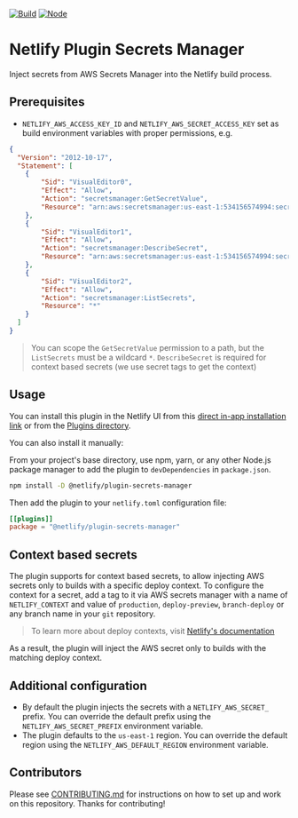 [![Build](https://github.com/netlify-labs/netlify-plugin-secrets-manager/workflows/Build/badge.svg)](https://github.com/netlify-labs/netlify-plugin-secrets-manager/actions)
[![Node](https://img.shields.io/node/v/@netlify/plugin-secrets-manager.svg?logo=node.js)](https://www.npmjs.com/package/@netlify/plugin-secrets-manager)

# Netlify Plugin Secrets Manager

Inject secrets from AWS Secrets Manager into the Netlify build process.

## Prerequisites

- `NETLIFY_AWS_ACCESS_KEY_ID` and `NETLIFY_AWS_SECRET_ACCESS_KEY` set as build environment variables with proper
  permissions, e.g.

```json
{
  "Version": "2012-10-17",
  "Statement": [
    {
        "Sid": "VisualEditor0",
        "Effect": "Allow",
        "Action": "secretsmanager:GetSecretValue",
        "Resource": "arn:aws:secretsmanager:us-east-1:534156574994:secret:netlify/plugin/*"
    },
    {
        "Sid": "VisualEditor1",
        "Effect": "Allow",
        "Action": "secretsmanager:DescribeSecret",
        "Resource": "arn:aws:secretsmanager:us-east-1:534156574994:secret:netlify/plugin/*"
    },
    {
        "Sid": "VisualEditor2",
        "Effect": "Allow",
        "Action": "secretsmanager:ListSecrets",
        "Resource": "*"
    }
  ]
}
```

> You can scope the `GetSecretValue` permission to a path, but the `ListSecrets` must be a wildcard `*`.
> `DescribeSecret` is required for context based secrets (we use secret tags to get the context)

## Usage

You can install this plugin in the Netlify UI from this
[direct in-app installation link](https://app.netlify.com/plugins/@netlify/plugin-secrets-manager/install) or from the
[Plugins directory](https://app.netlify.com/plugins).

You can also install it manually:

From your project's base directory, use npm, yarn, or any other Node.js package manager to add the plugin to
`devDependencies` in `package.json`.

```bash
npm install -D @netlify/plugin-secrets-manager
```

Then add the plugin to your `netlify.toml` configuration file:

```toml
[[plugins]]
package = "@netlify/plugin-secrets-manager"
```

## Context based secrets

The plugin supports for context based secrets, to allow injecting AWS secrets only to builds with a specific deploy context.
To configure the context for a secret, add a tag to it via AWS secrets manager with a name of `NETLIFY_CONTEXT` and value of `production`, `deploy-preview`, `branch-deploy` or any branch name in your `git` repository.

>To learn more about deploy contexts, visit [Netlify's documentation](https://docs.netlify.com/site-deploys/overview/#deploy-contexts)

As a result, the plugin will inject the AWS secret only to builds with the matching deploy context.

## Additional configuration

- By default the plugin injects the secrets with a `NETLIFY_AWS_SECRET_` prefix. You can override the default prefix
  using the `NETLIFY_AWS_SECRET_PREFIX` environment variable.
- The plugin defaults to the `us-east-1` region. You can override the default region using the
  `NETLIFY_AWS_DEFAULT_REGION` environment variable.

## Contributors

Please see [CONTRIBUTING.md](./CONTRIBUTING.md) for instructions on how to set up and work on this repository. Thanks
for contributing!
